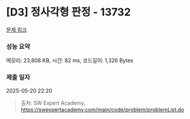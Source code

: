 # [D3] 정사각형 판정 - 13732 

[문제 링크](https://swexpertacademy.com/main/code/problem/problemDetail.do?contestProbId=AX8BAN1qTwoDFARO) 

### 성능 요약

메모리: 23,808 KB, 시간: 82 ms, 코드길이: 1,326 Bytes

### 제출 일자

2025-05-20 22:20



> 출처: SW Expert Academy, https://swexpertacademy.com/main/code/problem/problemList.do